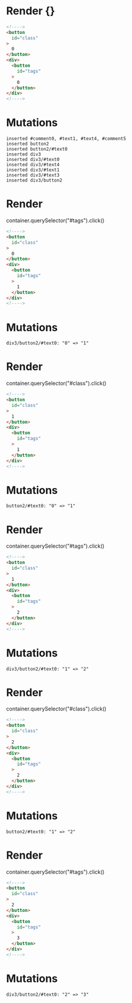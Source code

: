 # Render {}
```html
<!---->
<button
  id="class"
>
  0
</button>
<div>
  <button
    id="tags"
  >
    0
  </button>
</div>
<!---->
```

# Mutations
```
inserted #comment0, #text1, #text4, #comment5
inserted button2
inserted button2/#text0
inserted div3
inserted div3/#text0
inserted div3/#text4
inserted div3/#text1
inserted div3/#text3
inserted div3/button2
```


# Render 
container.querySelector("#tags").click()

```html
<!---->
<button
  id="class"
>
  0
</button>
<div>
  <button
    id="tags"
  >
    1
  </button>
</div>
<!---->
```

# Mutations
```
div3/button2/#text0: "0" => "1"
```


# Render 
container.querySelector("#class").click()

```html
<!---->
<button
  id="class"
>
  1
</button>
<div>
  <button
    id="tags"
  >
    1
  </button>
</div>
<!---->
```

# Mutations
```
button2/#text0: "0" => "1"
```


# Render 
container.querySelector("#tags").click()

```html
<!---->
<button
  id="class"
>
  1
</button>
<div>
  <button
    id="tags"
  >
    2
  </button>
</div>
<!---->
```

# Mutations
```
div3/button2/#text0: "1" => "2"
```


# Render 
container.querySelector("#class").click()

```html
<!---->
<button
  id="class"
>
  2
</button>
<div>
  <button
    id="tags"
  >
    2
  </button>
</div>
<!---->
```

# Mutations
```
button2/#text0: "1" => "2"
```


# Render 
container.querySelector("#tags").click()

```html
<!---->
<button
  id="class"
>
  2
</button>
<div>
  <button
    id="tags"
  >
    3
  </button>
</div>
<!---->
```

# Mutations
```
div3/button2/#text0: "2" => "3"
```
